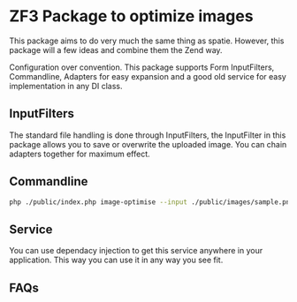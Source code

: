 # ZF3 Package to optimize images

This package aims to do very much the same thing as spatie. However, this package will a few ideas and combine them the Zend way.

Configuration over convention. This package supports Form InputFilters, Commandline, Adapters for easy expansion and a good old service for easy implementation in any DI class.

## InputFilters

The standard file handling is done through InputFilters, the InputFilter in this package allows you to save or overwrite the uploaded image. You can chain adapters together for maximum effect.

## Commandline

```bash
php ./public/index.php image-optimise --input ./public/images/sample.png --output ./public/images/sample-optimised.png 
```

## Service

You can use dependacy injection to get this service anywhere in your application. This way you can use it in any way you see fit.

## FAQs